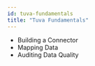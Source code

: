 ```yaml
---
id: tuva-fundamentals
title: "Tuva Fundamentals"
---
```


- Building a Connector
- Mapping Data
- Auditing Data Quality